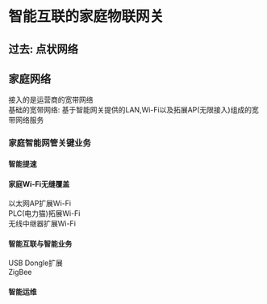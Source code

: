 # 智能互联的家庭物联网关  
## 过去: 点状网络  
## 家庭网络  
接入的是运营商的宽带网络  
基础的宽带网络: 基于智能网关提供的LAN,Wi-Fi以及拓展AP(无限接入)组成的宽带网络服务  
### 家庭智能网管关键业务
#### 智能提速  
#### 家庭Wi-Fi无缝覆盖  
以太网AP扩展Wi-Fi  
PLC(电力猫)拓展Wi-Fi  
无线中继器扩展Wi-Fi  

#### 智能互联与智能业务  
USB Dongle扩展  
ZigBee  
#### 智能运维  

